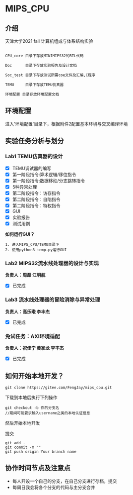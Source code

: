 # MIPS_CPU

## 介绍

天津大学2021 fall 计算机组成与体系结构实验

```shell

CPU_core 目录下存放MINIMIPS32的RTL代码

Doc      目录下存放实验报告及设计文档

Soc_test 目录下存放测试所需coe文件及汇编,C程序

TEMU     目录下存放TEMU仿真器

环境配置 目录存放环境配置文档

```

## 环境配置

进入'环境配置'目录下，根据附件2配置基本环境与交叉编译环境

## 实验任务分析与划分
### Lab1 TEMU仿真器的设计
- [x] TEMU调试器的编写  
- [x] 第一阶段指令:算术逻辑/移位指令    
- [x] 第一阶段指令:数据移动/分支跳转指令  
- [x] 5种异常处理
- [x] 第二阶段指令：访存指令  
- [x] 第二阶段指令：自陷指令  
- [x] 第二阶段指令：特权指令
- [x] GUI 
- [x] 实验报告 
- [x] 测试用例 

**如何运行GUI？**

```shell
1. 进入MIPS_CPU/TEMU目录下
2. 使用python3 temp.py运行GUI
```


### Lab2 MIPS32流水线处理器的设计与实现

**负责人：周磊 江明航**

- [x] 已完成

### Lab3 流水线处理器的冒险消除与异常处理

**负责人：高乐瑜 李丰杰**

- [x] 已完成

### 免试任务：AXI环境适配

**负责人：祝佳宁    黄家龙    李丰杰**

- [x] 已完成

## 如何开始本地开发？

```shell
git clone https://gitee.com/FengJay/mips_cpu.git
```
下载到本地后执行下列操作
```shell
git checkout -b 你的分支名
//期间可能要求输入username之类的本地认证信息
```
然后开始本地开发

提交
```shell
git add .
git commit -m ""
git push origin Your branch name
```

## 协作时间节点及注意点

* 每人开设一个自己的分支，在自己分支进行存档，提交
* 每周日我会将各个分支的代码与主分支合并

